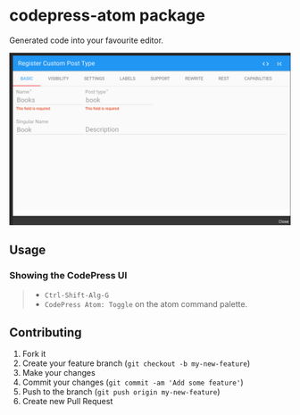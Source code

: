# codepress-atom package

Generated code into your favourite editor.  

![codepress-atom](https://raw.githubusercontent.com/ceceppa/codepress-atom/master/cp-atom.png)

## Usage

### Showing the CodePress UI
>- `Ctrl-Shift-Alg-G`
>- `CodePress Atom: Toggle` on the atom command palette.

## Contributing

1. Fork it
2. Create your feature branch (`git checkout -b my-new-feature`)
4. Make your changes
6. Commit your changes (`git commit -am 'Add some feature'`)
7. Push to the branch (`git push origin my-new-feature`)
8. Create new Pull Request
